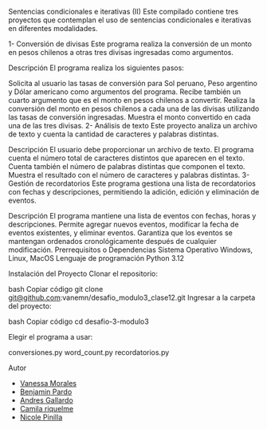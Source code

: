 Sentencias condicionales e iterativas (II)
Este compilado contiene tres proyectos que contemplan el uso de sentencias condicionales e iterativas en diferentes modalidades.

1- Conversión de divisas
Este programa realiza la conversión de un monto en pesos chilenos a otras tres divisas ingresadas como argumentos.

Descripción
El programa realiza los siguientes pasos:

Solicita al usuario las tasas de conversión para Sol peruano, Peso argentino y Dólar americano como argumentos del programa.
Recibe también un cuarto argumento que es el monto en pesos chilenos a convertir.
Realiza la conversión del monto en pesos chilenos a cada una de las divisas utilizando las tasas de conversión ingresadas.
Muestra el monto convertido en cada una de las tres divisas.
2- Análisis de texto
Este proyecto analiza un archivo de texto y cuenta la cantidad de caracteres y palabras distintas.

Descripción
El usuario debe proporcionar un archivo de texto.
El programa cuenta el número total de caracteres distintos que aparecen en el texto.
Cuenta también el número de palabras distintas que componen el texto.
Muestra el resultado con el número de caracteres y palabras distintas.
3- Gestión de recordatorios
Este programa gestiona una lista de recordatorios con fechas y descripciones, permitiendo la adición, edición y eliminación de eventos.

Descripción
El programa mantiene una lista de eventos con fechas, horas y descripciones.
Permite agregar nuevos eventos, modificar la fecha de eventos existentes, y eliminar eventos.
Garantiza que los eventos se mantengan ordenados cronológicamente después de cualquier modificación.
Prerrequisitos o Dependencias
Sistema Operativo Windows, Linux, MacOS
Lenguaje de programación Python 3.12

Instalación del Proyecto
Clonar el repositorio:

bash
Copiar código
git clone git@github.com:vanemn/desafio_modulo3_clase12.git
Ingresar a la carpeta del proyecto:

bash
Copiar código
cd desafio-3-modulo3

Elegir el programa a usar:

conversiones.py
word_count.py
recordatorios.py


Autor
- [Vanessa Morales](https://github.com/vanemn)
- [Benjamin Pardo](https://github.com/bpardo02)
- [Andres Gallardo](https://github.com/AndresGallardo95)
- [Camila riquelme](https://github.com/camilariquelme)
- [Nicole Pinilla](https://github.com/Npinilla19)
